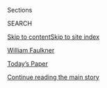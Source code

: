<div id="app">

<div>

<div class="NYTAppHideMasthead css-zz1s19 e1suatyy0">

<div class="section css-ui9rw0 e1suatyy2">

<div class="css-11hrj97 er09x8g0">

<div class="css-6n7j50">

</div>

<span class="css-1dv1kvn">Sections</span>

<div class="css-10488qs">

<span class="css-1dv1kvn">SEARCH</span>

</div>

[Skip to content](#site-content)[Skip to site index](#site-index)

</div>

<div id="masthead-section-label" class="css-1fnb9ct eaxe0e00">

[William
Faulkner](https://www.nytimes3xbfgragh.onion/topic/person/william-faulkner)

</div>

<div class="css-10698na e1huz5gh0">

</div>

</div>

<div id="masthead-bar-one" class="section hasLinks css-15hmgas e1csuq9d3">

<div class="css-uqyvli e1csuq9d0">

</div>

<div class="css-1uqjmks e1csuq9d1">

</div>

<div class="css-9e9ivx">

[](https://myaccount.nytimes3xbfgragh.onion/auth/login?response_type=cookie&client_id=vi)

</div>

<div class="css-1bvtpon e1csuq9d2">

[Today’s Paper](https://www.nytimes3xbfgragh.onion/section/todayspaper)

</div>

</div>

</div>

</div>

<div data-aria-hidden="false">

<div id="site-content" data-role="main">

<div class="css-1ffjgkm">

</div>

<div id="top-wrapper" class="css-15p45cc eaca97t0" type="top">

<div id="top-slug" class="css-19x0jxb eaca97t1" hidden="">

Advertisement

</div>

[Continue reading the main
story](#after-top)

<div class="ad top-wrapper" style="text-align:center;height:100%;display:block;min-height:90px">

<div id="top" class="place-ad" data-position="top" data-size-key="top">

</div>

</div>

<div id="after-top">

</div>

</div>

<div id="collection-Faulkner, William" class="section css-15h4p1b e9abtgs0">

<div class="css-1j21atc e1svk9qx1">

<div class="css-fmiefx e1svk9qx2">

<div class="css-1hk7r2m eu54l5x0">

<div id="sponsor-wrapper" class="css-7a1pgi eaca97t0" type="sponsor" hidden="">

<div id="sponsor-slug" class="css-1l4mleb eaca97t1" hidden="">

Supported by

</div>

[Continue reading the main
story](#after-sponsor)

<div id="sponsor" class="ad sponsor-wrapper" style="text-align:left;height:100%;display:block">

</div>

<div id="after-sponsor">

</div>

</div>

</div>

### <span class="css-5xm8y ezz4tcd1">[Times Topics](/index.html)</span>

</div>

<div class="css-nfcc9b e1svk9qx3">

<div class="css-vl9dhg e1svk9qx5">

<div class="css-1nrhkj6 e1svk9qx6">

# William Faulkner

<div class="follow-button-placeholder" data-collection-id="">

</div>

</div>

</div>

</div>

</div>

<div class="css-185go5a e1o5byef0">

<div class="css-15cbhtu">

  - [Latest](#stream-panel)
  - <span class="css-6n7j50">Search</span>
    <div class="control">
    <div class="label-container css-1dv1kvn">
    Search
    </div>
    <div class="css-wm4t3d">
    **<span id="clear-search-input" class="css-1dv1kvn">Clear this text
    input</span>
    </div>
    </div>
    <span class="css-1iovbfw"></span>

<div id="stream-panel" class="section css-8msx5b e1jz0cab1">

<div class="css-13mho3u">

1.  
    
    <div class="css-1cp3ece">
    
    <div class="css-1l4spti">
    
    [](/2020/08/25/books/review/the-saddest-words-michael-gorra.html)
    
    <div class="css-79elbk">
    
    ![](https://static01.graylady3jvrrxbe.onion/images/2020/09/13/books/review/13Mathis/13Mathis-thumbWide-v4.jpg?quality=75&auto=webp&disable=upscale)
    
    </div>
    
    ### <span class="css-m70j1g">nonfiction</span>
    
    ## The Trauma of the Civil War Lives On in Faulkner’s Fiction
    
    “The Saddest Words,” by the scholar Michael Gorra, argues that
    America’s troubled racial past is the central, if often unspoken,
    theme at the heart of Faulkner’s work.
    
    <div class="css-1nqbnmb ea5icrr0">
    
    By <span class="css-1n7hynb">Ayana
    Mathis</span>
    
    </div>
    
    </div>
    
    <div class="css-1lc2l26 e1xfvim33">
    
    </div>
    
    </div>

2.  
    
    <div class="css-1cp3ece">
    
    <div class="css-1l4spti">
    
    [](/2018/04/27/books/books-mississippi-faulkner-trail.html)
    
    <div class="css-79elbk">
    
    ![](https://static01.graylady3jvrrxbe.onion/images/2018/04/29/arts/29xp-literary-print/29xp-literary-print-thumbWide-v2.jpg?quality=75&auto=webp&disable=upscale)
    
    </div>
    
    ## Marking Mississippi’s Literary Trail, From William Faulkner to Jesmyn Ward
    
    Soon travelers in the Magnolia State will be able to visit places
    where authors like Faulkner, Ward, Eudora Welty and Richard Ford
    lived and wrote.
    
    <div class="css-1nqbnmb ea5icrr0">
    
    By <span class="css-1n7hynb">Laura M.
    Holson</span>
    
    </div>
    
    </div>
    
    <div class="css-1lc2l26 e1xfvim33">
    
    </div>
    
    </div>

3.  
    
    <div class="css-1cp3ece">
    
    <div class="css-1l4spti">
    
    [](https://lens.blogs.nytimes3xbfgragh.onion/2017/11/02/a-storytelling-revival-in-mississippi/)
    
    <div class="css-79elbk">
    
    ![](https://static01.graylady3jvrrxbe.onion/images/2017/11/02/blogs/02lens-mississippi-slide-H8NQ/02lens-mississippi-slide-H8NQ-thumbWide.jpg?quality=75&auto=webp&disable=upscale)
    
    </div>
    
    ### <span class="css-m70j1g">Lens</span>
    
    ## A Storytelling Revival in Mississippi
    
    To honor the bicentennial of Mississippi’s statehood, residents
    throughout the state are telling the stories of their own
    communities with photographs using the 21st century technology of
    smartphones.
    
    <div class="css-1nqbnmb ea5icrr0">
    
    By <span class="css-1n7hynb">James
    Estrin</span>
    
    </div>
    
    </div>
    
    <div class="css-1lc2l26 e1xfvim33">
    
    </div>
    
    </div>

4.  
    
    <div class="css-1cp3ece">
    
    <div class="css-1l4spti">
    
    [](/2016/05/15/books/review/whats-the-best-book-written-about-siblings.html)
    
    <div class="css-79elbk">
    
    ![](https://static01.graylady3jvrrxbe.onion/images/2016/05/15/books/review/15bookends-promo/15bookends-promo-thumbWide.jpg?quality=75&auto=webp&disable=upscale)
    
    </div>
    
    ### <span class="css-m70j1g">Bookends</span>
    
    ## What’s the Best Book Written About Siblings?
    
    Thomas Mallon and Leslie Jamison discuss the best writing about
    brothers and
    sisters.
    
    <div class="css-1nqbnmb ea5icrr0">
    
    </div>
    
    </div>
    
    <div class="css-1lc2l26 e1xfvim33">
    
    </div>
    
    </div>

5.  
    
    <div class="css-1cp3ece">
    
    <div class="css-1l4spti">
    
    [](/2016/01/24/books/review/is-the-writers-only-responsibility-to-his-art.html)
    
    <div class="css-79elbk">
    
    ![](https://static01.graylady3jvrrxbe.onion/images/2016/01/24/books/review/24bookends-promo/24bookends-promo-thumbWide.jpg?quality=75&auto=webp&disable=upscale)
    
    </div>
    
    ### <span class="css-m70j1g">Bookends</span>
    
    ## Is the Writer’s Only Responsibility to His Art?
    
    Zoë Heller and Francine Prose discuss the obligations of
    artists.
    
    <div class="css-1nqbnmb ea5icrr0">
    
    </div>
    
    </div>
    
    <div class="css-1lc2l26 e1xfvim33">
    
    </div>
    
    </div>

6.  
    
    <div class="css-1cp3ece">
    
    <div class="css-1l4spti">
    
    [](/2015/06/22/opinion/closed-minds-great-books.html)
    
    <div class="css-79elbk">
    
    ![](https://static01.graylady3jvrrxbe.onion/images/2015/06/22/opinion/22iht-edweinstein/22iht-edweinstein-thumbWide-v2.jpg?quality=75&auto=webp&disable=upscale)
    
    </div>
    
    ### <span class="css-m70j1g">Op-Ed Contributor</span>
    
    ## Closed Minds, Great Books
    
    Faulkner offends nearly everyone, but he forces us to dive into the
    human wreckage of racism and violence.
    
    <div class="css-1nqbnmb ea5icrr0">
    
    By <span class="css-1n7hynb">Arnold
    Weinstein</span>
    
    </div>
    
    </div>
    
    <div class="css-1lc2l26 e1xfvim33">
    
    </div>
    
    </div>

7.  
    
    <div class="css-1cp3ece">
    
    <div class="css-1l4spti">
    
    [](/2015/05/22/theater/review-the-sound-and-the-fury-elevator-repair-services-take-on-faulkner.html)
    
    <div class="css-79elbk">
    
    ![](https://static01.graylady3jvrrxbe.onion/images/2015/05/22/arts/22SOUNDFURY/22SOUNDFURY-thumbWide-v2.jpg?quality=75&auto=webp&disable=upscale)
    
    </div>
    
    ## Review: ‘The Sound and the Fury,’ Elevator Repair Service’s Take on Faulkner
    
    After staging versions of “The Great Gatsby” and “The Sun Also
    Rises,” a company tackles part of a notoriously difficult American
    classic.
    
    <div class="css-1nqbnmb ea5icrr0">
    
    By <span class="css-1n7hynb">Ben
    Brantley</span>
    
    </div>
    
    </div>
    
    <div class="css-1lc2l26 e1xfvim33">
    
    </div>
    
    </div>

8.  
    
    <div class="css-1cp3ece">
    
    <div class="css-1l4spti">
    
    [](/2015/04/12/travel/12Cover-Literary-Louisiana.html)
    
    <div class="css-79elbk">
    
    ![](https://static01.graylady3jvrrxbe.onion/images/2015/04/12/travel/12LOUISIANA1-copy/12LOUISIANA1-thumbWide.jpg?quality=75&auto=webp&disable=upscale)
    
    </div>
    
    ## Literary Louisiana
    
    A return home to soak up the places that left a mark on a handful of
    dazzling writers, including Walker Percy, Kate Chopin and Tennessee
    Williams.
    
    <div class="css-1nqbnmb ea5icrr0">
    
    By <span class="css-1n7hynb">Jennifer
    Moses</span>
    
    </div>
    
    </div>
    
    <div class="css-1lc2l26 e1xfvim33">
    
    </div>
    
    </div>

9.  
    
    <div class="css-1cp3ece">
    
    <div class="css-1l4spti">
    
    [](https://bits.blogs.nytimes3xbfgragh.onion/2015/01/20/as-i-lay-lying-the-web-fixes-faulkner/)
    
    <div class="css-79elbk">
    
    ![](https://static01.graylady3jvrrxbe.onion/images/2015/01/17/business/bits-faulkner/bits-faulkner-thumbWide.jpg?quality=75&auto=webp&disable=upscale)
    
    </div>
    
    ### <span class="css-m70j1g">Bits</span>
    
    ## As I Lay Lying: The Web Fixes Faulkner
    
    What to do with the most offensive word in English? The Internet has
    an answer: Make it disappear.
    
    <div class="css-1nqbnmb ea5icrr0">
    
    By <span class="css-1n7hynb">David
    Streitfeld</span>
    
    </div>
    
    </div>
    
    <div class="css-1lc2l26 e1xfvim33">
    
    </div>
    
    </div>

10. 
    
    <div class="css-1cp3ece">
    
    <div class="css-1l4spti">
    
    [](/2013/10/11/movies/james-franco-directs-and-stars-in-as-i-lay-dying.html)
    
    <div class="css-79elbk">
    
    ![](https://static01.graylady3jvrrxbe.onion/images/2013/10/11/arts/11ASILAYDYING_SPAN/ASILAYDYING-thumbWide.jpg?quality=75&auto=webp&disable=upscale)
    
    </div>
    
    ### <span class="css-m70j1g">Movie Review</span>
    
    ## A Life Ravels Out, and a Brooding Family Sets Forth
    
    James Franco directs and stars in the first film adaptation of
    Faulkner’s “As I Lay Dying,” a book that has long been considered
    unfilmable.
    
    <div class="css-1nqbnmb ea5icrr0">
    
    By <span class="css-1n7hynb">A.O. Scott</span>
    
    </div>
    
    </div>
    
    <div class="css-1lc2l26 e1xfvim33">
    
    </div>
    
    </div>

<div class="css-13mho3u">

<div class="css-1t62hi8">

<div class="css-1stvaey">

Show
More

<div>

<div style="border:0;clip:rect(0 0 0 0);height:1px;margin:-1px;overflow:hidden;white-space:nowrap;padding:0;width:1px;position:absolute" data-role="log" data-aria-live="assertive">

</div>

<div style="border:0;clip:rect(0 0 0 0);height:1px;margin:-1px;overflow:hidden;white-space:nowrap;padding:0;width:1px;position:absolute" data-role="log" data-aria-live="assertive">

</div>

<div style="border:0;clip:rect(0 0 0 0);height:1px;margin:-1px;overflow:hidden;white-space:nowrap;padding:0;width:1px;position:absolute" data-role="log" data-aria-live="polite">

</div>

<div style="border:0;clip:rect(0 0 0 0);height:1px;margin:-1px;overflow:hidden;white-space:nowrap;padding:0;width:1px;position:absolute" data-role="log" data-aria-live="polite">

</div>

</div>

</div>

</div>

</div>

</div>

<div class="css-g6hk37 supplemental">

<div id="mid1-wrapper" class="css-10wkyv7 eaca97t0" type="lede">

<div id="mid1-slug" class="css-1tag3rd eaca97t1">

Advertisement

</div>

[Continue reading the main
story](#after-mid1)

<div id="mid1" class="ad mid1-wrapper" style="text-align:center;height:100%;display:block;min-height:250px">

</div>

<div id="after-mid1">

</div>

</div>

<div id="mktg-wrapper" class="css-oxle51 eaca97t0" type="mktg">

<div id="mktg-slug" class="css-1tag3rd eaca97t1">

Advertisement

</div>

[Continue reading the main
story](#after-mktg)

<div id="mktg" class="ad mktg-wrapper" style="text-align:center;height:100%;display:block">

</div>

<div id="after-mktg">

</div>

</div>

</div>

</div>

</div>

</div>

</div>

</div>

## Site Index

<div>

</div>

## Site Information Navigation

  - [© <span>2020</span> <span>The New York Times
    Company</span>](https://help.nytimes3xbfgragh.onion/hc/en-us/articles/115014792127-Copyright-notice)

<!-- end list -->

  - [NYTCo](https://www.nytco.com/)
  - [Contact
    Us](https://help.nytimes3xbfgragh.onion/hc/en-us/articles/115015385887-Contact-Us)
  - [Work with us](https://www.nytco.com/careers/)
  - [Advertise](https://nytmediakit.com/)
  - [T Brand Studio](http://www.tbrandstudio.com/)
  - [Your Ad
    Choices](https://www.nytimes3xbfgragh.onion/privacy/cookie-policy#how-do-i-manage-trackers)
  - [Privacy](https://www.nytimes3xbfgragh.onion/privacy)
  - [Terms of
    Service](https://help.nytimes3xbfgragh.onion/hc/en-us/articles/115014893428-Terms-of-service)
  - [Terms of
    Sale](https://help.nytimes3xbfgragh.onion/hc/en-us/articles/115014893968-Terms-of-sale)
  - [Site
    Map](https://spiderbites.nytimes3xbfgragh.onion)
  - [Help](https://help.nytimes3xbfgragh.onion/hc/en-us)
  - [Subscriptions](https://www.nytimes3xbfgragh.onion/subscription?campaignId=37WXW)

</div>

</div>
